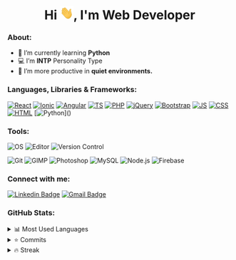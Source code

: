 <h1 align="center">Hi <img src="https://raw.githubusercontent.com/Jodecir/jodecir/master/gifs/wave.gif" alt="wave" width="30px" height="30px">, I'm Web Developer</h1>

<h3 align="left">About:</h3>

- 📖 I’m currently learning **Python**
- 💻 I’m **INTP** Personality Type
- 🤫 I’m more productive in **quiet environments.**

<h3 align="left">Languages, Libraries & Frameworks:</h3>
<p align="left"> 

[![React](https://img.shields.io/badge/-ReactJS-%2361DBFB?style=flat-square&logo=react&logoColor=000000)](https://github.com/Jodecir/covid19-dio)
[![Ionic](https://img.shields.io/badge/-Ionic-%23498AFF?style=flat-square&logo=ionic&logoColor=ffffff)]()
[![Angular](https://img.shields.io/badge/-Angular-%23dd1b16?style=flat-square&logo=angular&logoColor=ffffff)](https://github.com/Jodecir/crud-angular-filmes-dio)
[![TS](https://img.shields.io/badge/-TypeScript-%23007acc?style=flat-square&logo=typescript&logoColor=ffffff)](https://github.com/Jodecir/crud-angular-filmes-dio)
[![PHP](https://img.shields.io/badge/-PHP-%23787CB5?style=flat-square&logo=php&logoColor=ffffff)](https://github.com/Jodecir/food-routine_web)
[![jQuery](https://img.shields.io/badge/-jQuery-%230769AD?style=flat-square&logo=jquery&logoColor=ffffff&link=https://github.com/Jodecir/resgate-dio)](https://github.com/Jodecir/resgate-dio)
[![Bootstrap](https://img.shields.io/badge/-Bootstrap_4-%23553C7B?style=flat-square&logo=bootstrap&logoColor=ffffff)](https://github.com/Jodecir/coin-market-cap-dio)
[![JS](https://img.shields.io/badge/-JavaScript-%23F7DF1E?style=flat-square&logo=javascript&logoColor=black&link=https://jodecir.github.io/tic-tac-toe-dio/)](https://jodecir.github.io/tic-tac-toe-dio/)
[![CSS](https://img.shields.io/badge/-CSS3-%231572B6?style=flat-square&logo=css3&logoColor=ffffff&link=https://jodecir.github.io/simon-dio/)](https://jodecir.github.io/portfolio/)
[![HTML](https://img.shields.io/badge/-HTML5-%23E44D27?style=flat-square&logo=html5&logoColor=ffffff&link=https://jodecir.github.io/netflix-dio/)](https://jodecir.github.io/netflix-dio/)
[![Python](https://img.shields.io/badge/python-%2314354C.svg?style=flat-square&logo=python&logoColor=306998")]()

<h3 align="left">Tools:</h3>
<p align="left">

![OS](https://img.shields.io/badge/OS-Windows-informational?style=flat&logo=windows&logoColor=white&color=00a4ef)
![Editor](https://img.shields.io/badge/Editor-Visual_Studio_Code-informational?style=flat&logo=visual-studio-code&logoColor=white&color=0078d7)
![Version Control](https://img.shields.io/badge/Version_Control-GitHub-informational?style=flat&logo=github&logoColor=ffffff&color=ffffff)

![Git](https://img.shields.io/badge/-Git-%23F05032?style=flat&logo=git&logoColor=ffffff)
![GIMP](https://img.shields.io/badge/-GIMP-ffffff?style=flat&logo=gimp&logoColor=181717)
![Photoshop](https://img.shields.io/badge/Photoshop-ffffff?style=flat&logo=adobe-photoshop&logoColor=000000&color=8BC3FC)
![MySQL](https://img.shields.io/badge/MySQL-informational?style=flat&logo=mysql&logoColor=white&color=F29111)
![Node.js](https://img.shields.io/badge/Node.js-informational?style=flat&logo=node.js&logoColor=white&color=68A063)
![Firebase](https://img.shields.io/badge/Firebase-informational?style=flat&logo=firebase&logoColor=white&color=F5820D)

### Connect with me:
[![Linkedin Badge](https://img.shields.io/badge/-LinkedIn-blue?style=for-the-badge&logo=Linkedin&logoColor=white&link=https://https://www.linkedin.com/in/jodecir/)](https://www.linkedin.com/in/jodecir/) 
[![Gmail Badge](https://img.shields.io/badge/-Gmail-c14438?style=for-the-badge&logo=Gmail&logoColor=white&link=mailto:jodecirneto@gmail.com)](mailto:jodecirneto@gmail.com)

### GitHub Stats:
<details>
  <summary>
    <a>📊</a> Most Used Languages
  </summary>
  <p>
    <img src="https://github-readme-stats.vercel.app/api/top-langs?username=jodecir&show_icons=true&theme=dark&locale=en&layout=compact" alt="Most Used Stats"/>
  </p>
</details>
<details>
  <summary>
    <a>⭐</a> Commits
  </summary>
  <p>
    <img align="center" src="https://github-readme-stats.vercel.app/api?username=jodecir&hide=issues&show_icons=true&theme=dark&locale=en" alt="GitHub Stats"/>
  </p>
</details>
<details>
  <summary>
    <a>🔥</a> Streak
  </summary>
  <p>
    <img align="center" src="https://github-readme-streak-stats.herokuapp.com/?user=jodecir&theme=dark" alt="GitHub Stats"/>
  </p>
</details>